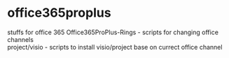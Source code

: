 # office365proplus
stuffs for office 365
Office365ProPlus-Rings - scripts for changing office channels</br>
project/visio - scripts to install visio/project base on currect office channel

